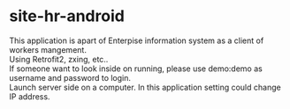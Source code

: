 # site-hr-android
This application is apart of Enterpise information system as a client of workers mangement.
<br/>Using Retrofit2, zxing, etc..
<br/>If someone want to look inside on running, please use demo:demo as username and password to login.
<br/>Launch server side on a computer. In this application setting could change IP address.
